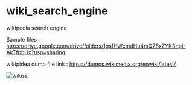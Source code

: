 # wiki_search_engine
wikipedia search engine

Sample files :
https://drive.google.com/drive/folders/1gsfHWcmdHu4mQ7SxZYK3hpI-AkTfpbHx?usp=sharing


wikipidea dump file link :
https://dumps.wikimedia.org/enwiki/latest/





![wikiss](https://user-images.githubusercontent.com/41481020/98165332-b5323580-1f0b-11eb-9b3b-215699bb8e63.png)

